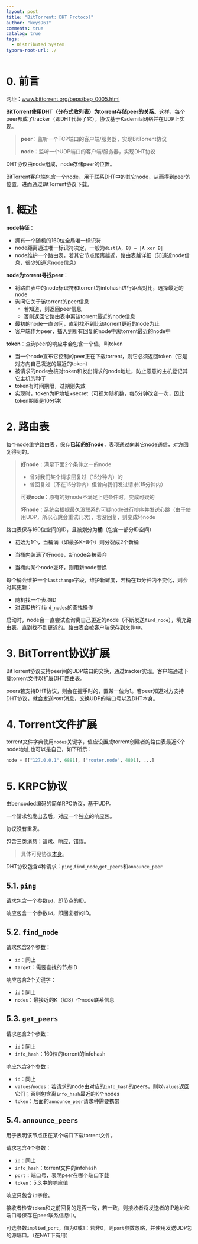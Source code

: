 ```yaml
---
layout: post
title: "BitTorrent: DHT Protocol"
author: "keys961"
comments: true
catalog: true
tags:
  - Distributed System
typora-root-url: ./
---
```


# 0. 前言

网址：www.bittorrent.org/beps/bep_0005.html

**BitTorrent使用DHT（分布式散列表）为torrent存储peer的关系**。这样，每个peer都成了tracker（即DHT代替了它）。协议基于Kademila网络并在UDP上实现。

> **peer**：监听一个TCP端口的客户端/服务器，实现BitTorrent协议
>
> **node**：监听一个UDP端口的客户端/服务器，实现DHT协议

DHT协议由node组成，node存储peer的位置。

BitTorrent客户端包含一个node，用于联系DHT中的其它node，从而得到peer的位置，进而通过BitTorrent协议下载。

# 1. 概述

**node特征**：

- 拥有一个随机的160位全局唯一标识符
- node距离通过唯一标识符决定，一般为`dist(A, B) = |A xor B|`
- node维护一个路由表，若其它节点距离越近，路由表越详细（知道近node信息，很少知道远node信息）

**node为torrent寻找peer**：

- 将路由表中的node标识符和torrent的infohash进行距离对比，选择最近的node 
- 询问它关于该torrent的peer信息
  - 若知道，则返回peer信息
  - 否则返回它路由表中离该torrent最近的node信息
- 最初的node一直询问，直到找不到比该torrent更近的node为止
- 客户端作为peer，插入到所有回复的node中离torrent最近的node中

**token**：查询peer的响应中会包含一个值，叫token

- 当一个node宣布它控制的peer正在下载torrent，则它必须返回token（它是对方向自己发送的最近的token）
- 被请求的node会核对token和发出请求的node地址，防止恶意的主机登记其它主机的种子
- token有时间期限，过期则失效
- 实现时，token为IP地址+secret（可视为随机数，每5分钟改变一次，因此token期限是10分钟）

# 2. 路由表

每个node维护路由表，保存**已知的好node**，表项通过向其它node通信，对方回复得到的。

> **好node**：满足下面2个条件之一的node
>
> - 曾对我们某个请求回复过（15分钟内）的
> - 曾回复过（不在15分钟内）但曾向我们发过请求(15分钟内）
>
> **可疑node**：原有的好node不满足上述条件时，变成可疑的
>
> **坏node**：系统会根据最久没联系的可疑node进行排序并发送心跳（由于使用UDP，所以心跳会重试几次），若没回复，则变成坏node

路由表保存160位空间的ID，且被划分为**桶**（包含一部分ID空间）

- 初始为1个，当桶满（如最多K=8个）则分裂成2个新桶

- 当桶内装满了好node，新node会被丢弃
- 当桶内某个node变坏，则用新node替换

每个桶会维护一个`lastchange`字段，维护新鲜度，若桶在15分钟内不变化，则会对其更新：

- 随机找一个表项ID
- 对该ID执行`find_nodes`的查找操作

启动时，node会一直尝试查询离自己更近的node（不断发送`find_node`），填充路由表，直到找不到更近的。路由表会被客户端保存到文件中。

# 3. BitTorrent协议扩展

BitTorrent协议支持peer间的UDP端口的交换，通过tracker实现。客户端通过下载torrent文件以扩展DHT路由表。

peers若支持DHT协议，则会在握手时的，置某一位为1。若peer知道对方支持DHT协议，就会发送`PORT`消息，交换UDP的端口号以及DHT本身。

# 4. Torrent文件扩展

torrent文件字典使用`nodes`关键字，值应设置成torrent创建者的路由表最近K个node地址,也可以是自己，如下所示：

```python
node = [["127.0.0.1", 6881], ["router.node", 4801], ...]
```

# 5. KRPC协议

由bencoded编码的简单RPC协议，基于UDP。

一个请求包发出去后，对应一个独立的响应包。

协议没有重发。

包含三类消息：请求、响应、错误。

> 具体可见协议[本身](http://www.bittorrent.org/beps/bep_0005.html)。

DHT协议包含4种请求：`ping`,`find_node`,`get_peers`和`announce_peer`

## 5.1. `ping`

请求包含一个参数`id`，即节点的ID。

响应包含一个参数`id`，即回复者的ID。

## 5.2. `find_node`

请求包含2个参数：

- `id`：同上
- `target`：需要查找的节点ID

响应包含2个关键字：

- `id`：同上
- `nodes`：最接近的K（如8）个node联系信息

## 5.3. `get_peers`

请求包含2个参数：

- `id`：同上
- `info_hash`：160位的torrent的infohash

响应包含3个参数：

- `id`：同上
- `values`/`nodes`：若请求的node由对应的`info_hash`的peers，则以`values`返回它们；否则包含离`info_hash`最近的K个nodes
- `token`：后面的`announce_peer`请求种需要携带

## 5.4. `announce_peers`

用于表明该节点正在某个端口下载torrent文件。

请求包含4个参数：

- `id`：同上
- `info_hash`：torrent文件的infohash
- `port`：端口号，表明peer在哪个端口下载
- `token`：5.3.中的响应值

响应只包含`id`字段。

接收者检查`token`和之前回复的是否一致，若一致，则接收者将发送者的IP地址和端口号保存在peer联系信息中。

可选参数`implied_port`，值为0或1：若非0，则`port`参数忽略，并使用发送UDP包的源端口。（在NAT下有用）